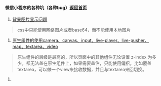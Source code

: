 #### 微信小程序的各种坑（各种bug）[返回首页](/haley168)
1. [背景图片显示问题](http://www.wxapp-union.com/forum.php?mod=viewthread&tid=393)
>css中只能使用网络图片或者base64，而不能使用本地图片

1. [原生组件的使用camera、canvas、input、live-player、live-pusher、map、textarea、video](https://developers.weixin.qq.com/miniprogram/dev/component/native-component.html)
>原生组件的层级是最高的，所以页面中的其他组件无论设置 z-index 为多少，都无法盖在原生组件上，如果需要盖住，只能使用偏招，比如覆盖textarea，可以做一个view来接收数据，并且与textarea来回切换。

1. []()


